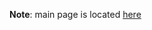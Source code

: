 
**Note**: main page is located [here](https://github.com/JMarkstrom/entra-id-security-key-obo-enrollment/) 
